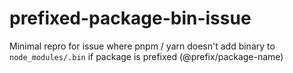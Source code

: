 # prefixed-package-bin-issue
Minimal repro for issue where pnpm / yarn doesn't add binary to `node_modules/.bin` if package is prefixed (@prefix/package-name)
